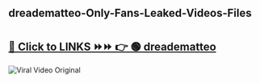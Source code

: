
 ## dreadematteo-Only-Fans-Leaked-Videos-Files

# <h2><a href="https://mediaupload.pro?dreadematteo">🔗 Click to LINKS ⏩⏩ 👉 🟢 dreadematteo </a></h2>

<a href="https://mediaupload.pro?dreadematteo" rel="nofollow" data-target="animated-image.originalLink"><img src="https://i.ibb.co.com/xMMVF88/686577567.gif" alt="Viral Video Original" style="max-width: 100%; display: inline-block;" data-target="animated-image.originalImage"></a>